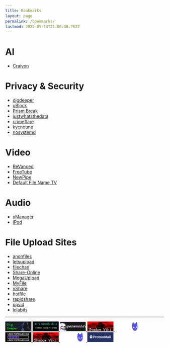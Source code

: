 ```yaml
---
title: Bookmarks
layout: page
permalink: /bookmarks/
lastmod: 2022-09-14T21:08:38.762Z
---
```

# AI
-  [Craiyon](https://www.craiyon.com/)

# Privacy & Security
- [digdeeper](https://digdeeper.club/)
- [uBlock](https://github.com/gorhill/uBlock)
- [Prism Break](https://prism-break.org/)
- [justwhatsthedata](https://justwhatsthedata.github.io/)
- [crimeflare](http://crimeflare.eu.org)
- [kycnotme](https://kycnot.me/)
- [nosystemd](https://nosystemd.org/)

# Video
- [ReVanced](https://github.com/revanced)
- [FreeTube](https://github.com/FreeTubeApp/FreeTube)
- [NewPipe](https://github.com/TeamNewPipe/NewPipe)
- [Default File Name TV](https://default-filename-tv.neocities.org/)

# Audio
- [xManager](https://github.com/xManager-v2/xManager-Spotify)
- [iPod](https://tannerv.com/ipod/)

# File Upload Sites
- [anonfiles](https://anonfiles.com/)
- [letsupload](https://letsupload.cc/)
- [filechan](https://filechan.org/)
- [Share-Online](https://share-online.is/)
- [MegaUpload](https://megaupload.nz/)
- [MyFile](https://myfile.is/)
- [vShare](https://vshare.is/)
- [hotfile](https://hotfile.io/)
- [rapidshare](https://rapidshare.nu/)
- [upvid](https://upvid.cc/)
- [lolabits](https://lolabits.se)

***
<div display="flex">
<a href="https://digdeeper.club/">
<img width=83px height=31px
	 src="/images/digdeeper.png">
</a>
<a href="https://letsdecentralize.org/">
<img width=83px height=31px
src="/images/decentralize.png">
</a>
<a href="https://beparanoid.de/">
<img width=83px height=31px src="/images/paranoid.gif">
</a>
<a href="http://abrx6wcpzkfpwxb5eb2wsra2wnkrv2macdtkpnrepswodz5jxd4schyd.onion/">
<img width=83px height=31px src="/images/shadow-wiki.png">
</a>
<a href="https://sizeof.cat">
<img width=83px height=31px src="/images/sizeofcat.png">
</a>
<a href="https://yesterweb.org">
<img width=83px height=31px
src="/images/yesterweb.png">
</a>
<a href="http://abrx6wcpzkfpwxb5eb2wsra2wnkrv2macdtkpnrepswodz5jxd4schyd.onion/">
<img width=83px height=31px src="/images/shadow-wiki.png">
</a>
<a href="https://sizeof.cat">
<img width=83px height=31px src="/images/sizeofcat.png">
</a>
<a href="https://protonmail.com/">
<img width=83px height=31px
src="/images/protonmail.png">
</a>

</div>

